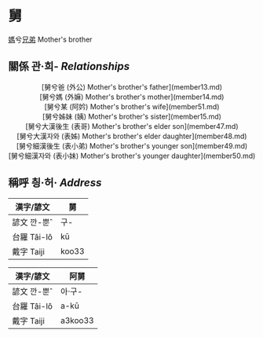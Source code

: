 # 舅
[媽](member1.md)兮[兄弟](member2.md)
Mother's brother

## 關係 관·희- _Relationships_

<center>[舅兮爸 (外公) Mother's brother's father](member13.md)</center>

<center>[舅兮媽 (外嫲) Mother's brother's mother](member14.md)</center>

<center>[舅兮某 (阿妗) Mother's brother's wife](member51.md)</center>

<center>[舅兮姊妹 (姨) Mother's brother's sister](member15.md)</center>

<center>[舅兮大漢後生 (表哥) Mother's brother's elder son](member47.md)</center>

<center>[舅兮大漢자와 (表姊) Mother's brother's elder daughter](member48.md)</center>

<center>[舅兮細漢後生 (表小弟) Mother's brother's younger son](member49.md)</center>

<center>[舅兮細漢자와 (表小妹) Mother's brother's younger daughter](member50.md)</center>



## 稱呼 칑·허· _Address_

漢字/諺文 | 舅
--- | ---
諺文 깐-뿐ˆ | 구-
台羅 Tâi-lô | kū
戴字 Taiji | koo33


漢字/諺文 | 阿舅
--- | ---
諺文 깐-뿐ˆ | 아·구-
台羅 Tâi-lô | a-kū
戴字 Taiji | a3koo33


